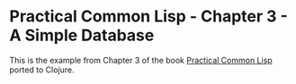 # Practical Common Lisp - Chapter 3 - A Simple Database

This is the example from Chapter 3 of the book [Practical Common Lisp](http://www.gigamonkeys.com/book/) ported to Clojure.

